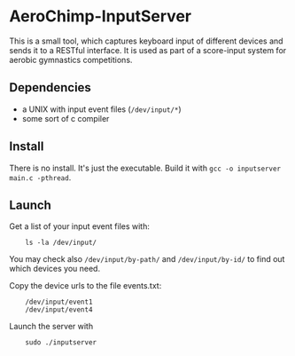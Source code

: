 # AeroChimp-InputServer

This is a small tool, which captures keyboard input of different devices and sends it to a RESTful interface. It is used as part of a score-input system for aerobic gymnastics competitions. 

## Dependencies ##

* a UNIX with input event files (`/dev/input/*`)
* some sort of c compiler

## Install ##

There is no install. It's just the executable. Build it with `gcc -o inputserver main.c -pthread`.

## Launch ##

Get a list of your input event files with:

		ls -la /dev/input/

You may check also `/dev/input/by-path/` and `/dev/input/by-id/` to find out which devices you need.

Copy the device urls to the file events.txt:

		/dev/input/event1
		/dev/input/event4

Launch the server with

		sudo ./inputserver 
